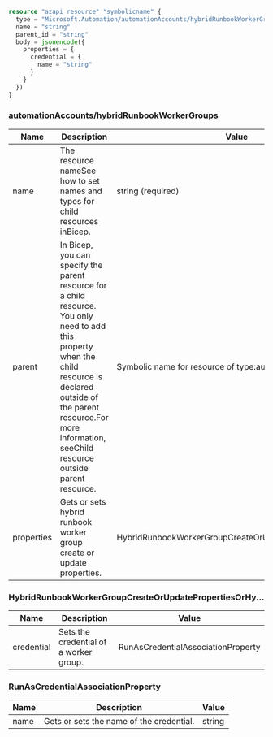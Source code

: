 ```terraform
resource "azapi_resource" "symbolicname" {
  type = "Microsoft.Automation/automationAccounts/hybridRunbookWorkerGroups@2023-11-01"
  name = "string"
  parent_id = "string"
  body = jsonencode({
    properties = {
      credential = {
        name = "string"
      }
    }
  })
}

```

### automationAccounts/hybridRunbookWorkerGroups

| Name | Description | Value |
|-|-|-|
| name | The resource nameSee how to set names and types for child resources inBicep. | string (required) |
| parent | In Bicep, you can specify the parent resource for a child resource. You only need to add this property when the child resource is declared outside of the parent resource.For more information, seeChild resource outside parent resource. | Symbolic name for resource of type:automationAccounts |
| properties | Gets or sets hybrid runbook worker group create or update properties. | HybridRunbookWorkerGroupCreateOrUpdatePropertiesOrHy... |


### HybridRunbookWorkerGroupCreateOrUpdatePropertiesOrHy...

| Name | Description | Value |
|-|-|-|
| credential | Sets the credential of a worker group. | RunAsCredentialAssociationProperty |


### RunAsCredentialAssociationProperty

| Name | Description | Value |
|-|-|-|
| name | Gets or sets the name of the credential. | string |


